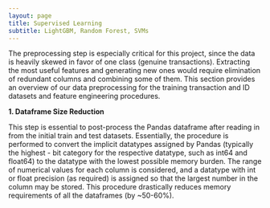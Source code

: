 ```yaml
---
layout: page
title: Supervised Learning
subtitle: LightGBM, Random Forest, SVMs
---
```

The preprocessing step is especially critical for this project, since the data is heavily skewed in favor of one class (genuine transactions). Extracting the most useful features and generating new ones would require elimination of redundant columns and combining some of them. This section provides an overview of our data preprocessing for the training transaction and ID datasets and feature engineering procedures.  

**1. Dataframe Size Reduction**  

This step is essential to post-process the Pandas dataframe after reading in from the initial train and test datasets. Essentially, the procedure is performed to convert the implicit datatypes assigned by Pandas (typically the highest - bit category for the respective datatype, such as int64 and float64) to the datatype with the lowest possible memory burden. The range of numerical values for each column is considered, and a datatype with int or float precision (as required) is assigned so that the largest number in the column may be stored. This procedure drastically reduces memory requirements of all the dataframes (by ~50-60%).
